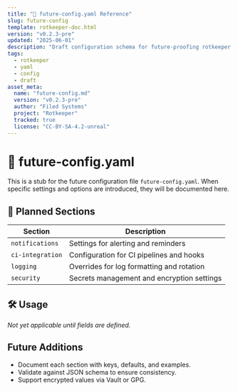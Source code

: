 ```yaml
---
title: "🔮 future-config.yaml Reference"
slug: future-config
template: rotkeeper-doc.html
version: "v0.2.3-pre"
updated: "2025-06-01"
description: "Draft configuration schema for future-proofing rotkeeper rituals and speculative options."
tags:
  - rotkeeper
  - yaml
  - config
  - draft
asset_meta:
  name: "future-config.md"
  version: "v0.2.3-pre"
  author: "Filed Systems"
  project: "Rotkeeper"
  tracked: true
  license: "CC-BY-SA-4.2-unreal"
---
```

# 🔮 future-config.yaml

<!-- Config relics yet to be defined -->

This is a stub for the future configuration file `future-config.yaml`. When specific settings and options are introduced, they will be documented here.

## 📝 Planned Sections

| Section         | Description                                 |
|-----------------|---------------------------------------------|
| `notifications` | Settings for alerting and reminders         |
| `ci-integration`| Configuration for CI pipelines and hooks    |
| `logging`       | Overrides for log formatting and rotation   |
| `security`      | Secrets management and encryption settings  |

## 🛠️ Usage

*Not yet applicable until fields are defined.*

## Future Additions

<!-- Aspirational rites for future config -->
- Document each section with keys, defaults, and examples.
- Validate against JSON schema to ensure consistency.
- Support encrypted values via Vault or GPG.
